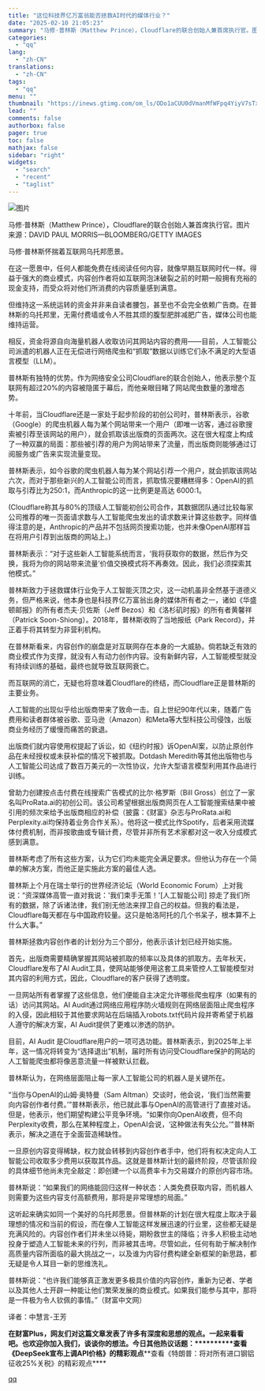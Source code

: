 ```yaml
---
title: "这位科技界亿万富翁能否拯救AI时代的媒体行业？"
date: "2025-02-10 21:05:23"
summary: "马修·普林斯（Matthew Prince），Cloudflare的联合创始人兼首席执行官。图片来源..."
categories:
  - "qq"
lang:
  - "zh-CN"
translations:
  - "zh-CN"
tags:
  - "qq"
menu: ""
thumbnail: "https://inews.gtimg.com/om_ls/ODo1aCUU0dVmanMfWFpq4YiyV7sTxHlCJ9Z3yHTnfj4tIAA_640360/0"
lead: ""
comments: false
authorbox: false
pager: true
toc: false
mathjax: false
sidebar: "right"
widgets:
  - "search"
  - "recent"
  - "taglist"
---
```


![图片](https://inews.gtimg.com/om_bt/OyFu5nsHgbBxtf8rvJILtdK806Jv5EjtPECkHadfdoVBYAA/641)  

马修·普林斯（Matthew Prince），Cloudflare的联合创始人兼首席执行官。图片来源：DAVID PAUL MORRIS—BLOOMBERG/GETTY IMAGES

  


马修·普林斯怀揣着互联网乌托邦愿景。  
  
在这一愿景中，任何人都能免费在线阅读任何内容，就像早期互联网时代一样。得益于强大的商业模式，内容创作者将如互联网泡沫破裂之前的时期一般拥有充裕的现金支持，而受众将对他们所消费的内容质量感到满意。  
  
但维持这一系统运转的资金并非来自读者腰包，甚至也不会完全依赖广告商。在普林斯的乌托邦里，无需付费墙或令人不胜其烦的腹型肥胖减肥广告，媒体公司也能维持运营。  
  
相反，资金将源自向海量机器人收取访问其网站内容的费用——目前，人工智能公司派遣的机器人正在无偿进行网络爬虫和“抓取”数据以训练它们永不满足的大型语言模型（LLM）。  
  
普林斯有独特的优势。作为网络安全公司Cloudflare的联合创始人，他表示整个互联网有超过20%的内容被隐匿于幕后，而他亲眼目睹了网站爬虫数量的激增态势。  
  
十年前，当Cloudflare还是一家处于起步阶段的初创公司时，普林斯表示，谷歌（Google）的爬虫机器人每为某个网站带来一个用户（即唯一访客，通过谷歌搜索被引荐至该网站的用户），就会抓取该出版商的页面两次。这在很大程度上构成了一种双赢的局面：那些被引荐的用户为网站带来了流量，而出版商则能够通过订阅服务或广告来实现流量变现。  
  
普林斯表示，如今谷歌的爬虫机器人每为某个网站引荐一个用户，就会抓取该网站六次，而对于那些新兴的人工智能公司而言，抓取情况要糟糕得多：OpenAI的抓取与引荐比为250:1，而Anthropic的这一比例更是高达 6000:1。  
  
(Cloudflare称其与80%的顶级人工智能初创公司合作，其数据团队通过比较每家公司推荐的唯一页面请求数与人工智能爬虫发出的请求数来计算这些数字。同样值得注意的是，Anthropic的产品并不包括网页搜索功能，也并未像OpenAI那样旨在将用户引荐到出版商的网站上。)  
  
普林斯表示：“对于这些新人工智能系统而言，‘我将获取你的数据，然后作为交换，我将为你的网站带来流量’价值交换模式将不再奏效。因此，我们必须探索其他模式。”  
  
普林斯致力于拯救媒体行业免于人工智能灭顶之灾，这一动机虽非全然基于道德义务，但严格来说，他本身也是科技界亿万富翁出身的媒体所有者之一，诸如《华盛顿邮报》的所有者杰夫·贝佐斯（Jeff Bezos）和《洛杉矶时报》的所有者黄馨祥（Patrick Soon-Shiong）。2018年，普林斯收购了当地报纸《Park Record》，并正着手将其转型为非营利机构。  
  
在普林斯看来，内容创作的崩盘是对互联网存在本身的一大威胁。倘若缺乏有效的商业模式作为支撑，就没有人有动力创作内容。没有新鲜内容，人工智能模型就没有持续训练的基础，最终也就导致互联网衰亡。  
  
而互联网的消亡，无疑也将意味着Cloudflare的终结，而Cloudflare正是普林斯的主要业务。  
  
人工智能的出现似乎给出版商带来了致命一击。自上世纪90年代以来，随着广告费用和读者群体被谷歌、亚马逊（Amazon）和Meta等大型科技公司侵蚀，出版商业务经历了缓慢而痛苦的衰退。  
  
出版商们就内容使用权提起了诉讼，如《纽约时报》诉OpenAI案，以防止原创作品在未经授权或未获补偿的情况下被抓取。Dotdash Meredith等其他出版物也与人工智能公司达成了数百万美元的一次性协议，允许大型语言模型利用其作品进行训练。  
  
曾助力创建按点击付费在线搜索广告模式的比尔·格罗斯（Bill Gross）创立了一家名叫ProRata.ai的初创公司。该公司希望根据出版商网页在人工智能搜索结果中被引用的频次来给予出版商相应的补偿（披露：《财富》杂志与ProRata.ai和Perplexity.ai均保持着业务合作关系）。他将这一模式比作Spotify，后者采用流媒体付费机制，而非按歌曲或专辑计费，尽管并非所有艺术家都对这一收入分成模式感到满意。  
  
普林斯考虑了所有这些方案，认为它们均未能完全满足要求。但他认为存在一个简单的解决方案，而他正是实施此方案的最佳人选。  
  
普林斯上个月在瑞士举行的世界经济论坛（World Economic Forum）上对我说：“资深媒体高管一直对我说：'我们束手无策！'[人工智能公司] 掠走了我们所有的数据，除了诉诸法律，我们别无他法来捍卫自己的权益。但我的看法是，Cloudflare每天都在与中国政府较量。这只是帕洛阿托的几个书呆子，根本算不上什么大事。”  
  
普林斯拯救内容创作者的计划分为三个部分，他表示该计划已经开始实施。  
  
首先，出版商需要精确掌握其网站被抓取的频率以及具体的抓取方。去年秋天，Cloudflare发布了AI Audit工具，使网站能够使用这套工具来管控人工智能模型对其内容的利用方式，因此，Cloudflare的客户获得了透明度。  
  
一旦网站所有者掌握了这些信息，他们便能自主决定允许哪些爬虫程序（如果有的话）访问其网站。AI Audit通过网络应用程序防火墙规则在网络层面阻止爬虫程序的入侵，因此相较于其他要求网站在后端插入robots.txt代码片段并寄希望于机器人遵守的解决方案，AI Audit提供了更难以渗透的防护。  
  
目前，AI Audit 是Cloudflare用户的一项可选功能。普林斯表示，到2025年上半年，这一情况将转变为“选择退出”机制，届时所有访问受Cloudflare保护的网站的人工智能爬虫都将像恶意流量一样被默认拦截。  
  
普林斯认为，在网络层面阻止每一家人工智能公司的机器人是关键所在。  
  
“当你与OpenAI的山姆·奥特曼（Sam Altman）交谈时，他会说，‘我们当然需要向内容创作者付费。’”普林斯表示，他已就此事与OpenAI的高管进行了直接对话。但是，他表示，他们期望构建公平竞争环境。“如果你向OpenAI收费，但不向Perplexity收费，那么在某种程度上，OpenAI会说，‘这种做法有失公允。’”普林斯表示，解决之道在于全面营造稀缺性。  
  
一旦原创内容变得稀缺，权力就会转移到内容创作者手中，他们将有权决定向人工智能公司收取多少费用以获取其作品。这就是普林斯计划的最终阶段，尽管该阶段的具体细节他尚未完全敲定：即创建一个以高费率卡为交易媒介的原创内容市场。  
  
普林斯说：“如果我们的网络能回归这样一种状态：人类免费获取内容，而机器人则需要为这些内容支付高额费用，那将是非常理想的局面。”  
  
这听起来确实如同一个美好的乌托邦愿景。但普林斯的计划在很大程度上取决于最理想的情况和当前的假设，而在像人工智能这样发展迅速的行业里，这些都无疑是充满风险的。内容创作者们并未坐以待毙，期盼救世主的降临；许多人积极主动地投身于塑造人工智能未来的行列，而非被其击垮。尽管如此，任何有助于解决制作高质量内容所面临的最大挑战之一，以及谁为内容付费构建全新框架的新思路，都无疑是令人耳目一新的思维洗礼。  
  
普林斯说：“也许我们能够真正激发更多极具价值的内容创作，重新为记者、学者以及其他人士开辟一种能让他们繁荣发展的商业模式。如果我们能参与其中，那将是一件极为令人钦佩的事情。”（财富中文网）  
  
译者：中慧言-王芳  
  
 ******在财富Plus，网友们对这篇文章发表了许多有深度和思想的观点。一起来看看吧。也欢迎你加入我们，谈谈你的想法。今日其他热议话题：**********查看《DeepSeek宣布上调API价格》的精彩观点********查看《特朗普：将对所有进口钢铝征收25%关税》的精彩观点****

[qq](https://new.qq.com/rain/a/20250210A08G5X00)
